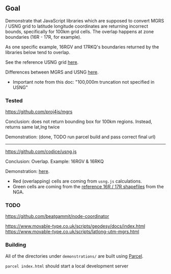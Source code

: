 ## Goal

Demonstrate that JavaScript libraries which are supposed to convert MGRS / USNG grid to latitude longitude coordinates are returning incorrect bounds, specifically for 100km grid cells. The overlap happens at zone boundaries (16R - 17R, for example).

As one specific example, 16RGV and 17RKQ's boundaries returned by the libraries below tend to overlap.

See the reference USNG grid [here](usng-grid-reference.jpg).

Differences between MGRS and USNG [here](https://www.maptools.com/tutorials/mgrs_usng_diffs).
- Important note from this doc: "100,000m truncation not specified in USNG"

### Tested

https://github.com/proj4js/mgrs

Conclusion: does not return bounding box for 100km regions. Instead, returns same lat,lng twice

Demonstration: (done, TODO run parcel build and pass correct final url)

---

https://github.com/codice/usng.js

Conclusion: Overlap. Example: 16RGV & 16RKQ

Demonstration: [here](https://gregsadetsky.github.io/mgrs-usng-js-libs-overlap/demonstrations/codice-usng/dist/).
- Red (overlapping) cells are coming from `usng.js` calculations.
- Green cells are coming from the [reference 16R / 17R shapefiles](http://earth-info.nga.mil/GandG/coordsys/grids/mgrs_100km_dloads.html) from the NGA.

### TODO

https://github.com/beatgammit/node-coordinator

https://www.movable-type.co.uk/scripts/geodesy/docs/index.html
https://www.movable-type.co.uk/scripts/latlong-utm-mgrs.html

### Building

All of the directories under `demonstrations/` are built using [Parcel](https://parceljs.org/).

`parcel index.html` should start a local development server
